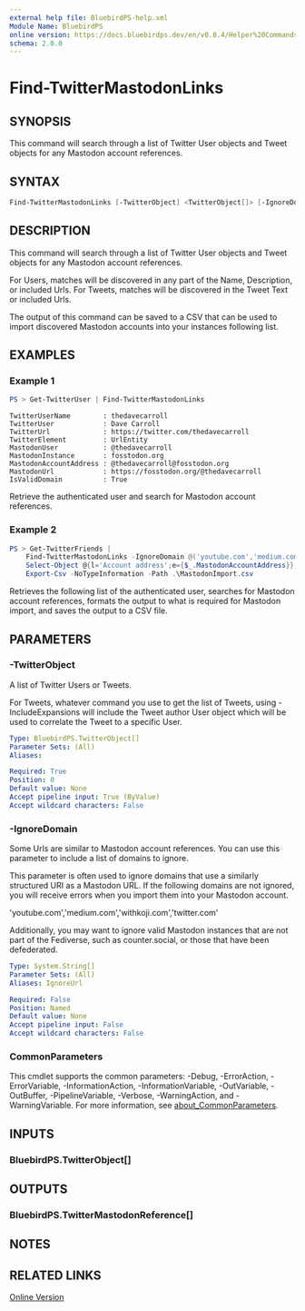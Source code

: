 ```yaml
---
external help file: BluebirdPS-help.xml
Module Name: BluebirdPS
online version: https://docs.bluebirdps.dev/en/v0.8.4/Helper%20Commands/Find-TwitterMastodonLinks
schema: 2.0.0
---
```


# Find-TwitterMastodonLinks

## SYNOPSIS

This command will search through a list of Twitter User objects and Tweet objects for any Mastodon account references.

## SYNTAX

```powershell
Find-TwitterMastodonLinks [-TwitterObject] <TwitterObject[]> [-IgnoreDomain <String[]>] [<CommonParameters>]
```

## DESCRIPTION

This command will search through a list of Twitter User objects and Tweet objects for any Mastodon account references.

For Users, matches will be discovered in any part of the Name, Description, or included Urls.
For Tweets, matches will be discovered in the Tweet Text or included Urls.

The output of this command can be saved to a CSV that can be used to import discovered Mastodon accounts into your instances following list.

## EXAMPLES

### Example 1

```powershell
PS > Get-TwitterUser | Find-TwitterMastodonLinks
```

```text
TwitterUserName        : thedavecarroll
TwitterUser            : Dave Carroll
TwitterUrl             : https://twitter.com/thedavecarroll
TwitterElement         : UrlEntity
MastodonUser           : @thedavecarroll
MastodonInstance       : fosstodon.org
MastodonAccountAddress : @thedavecarroll@fosstodon.org
MastodonUrl            : https://fosstodon.org/@thedavecarroll
IsValidDomain          : True
```

Retrieve the authenticated user and search for Mastodon account references.

### Example 2

```powershell
PS > Get-TwitterFriends |
    Find-TwitterMastodonLinks -IgnoreDomain @('youtube.com','medium.com','withkoji.com','twitter.com','counter.social') |
    Select-Object @{l='Account address';e={$_.MastodonAccountAddress}},@{l='Show boosts';e={$true}} |
    Export-Csv -NoTypeInformation -Path .\MastodonImport.csv
```

Retrieves the following list of the authenticated user, searches for Mastodon account references, formats the output to what is required for Mastodon import, and saves the output to a CSV file.

## PARAMETERS

### -TwitterObject

A list of Twitter Users or Tweets.

For Tweets, whatever command you use to get the list of Tweets, using -IncludeExpansions will include the Tweet author User object which will be used to correlate the Tweet to a specific User.

```yaml
Type: BluebirdPS.TwitterObject[]
Parameter Sets: (All)
Aliases:

Required: True
Position: 0
Default value: None
Accept pipeline input: True (ByValue)
Accept wildcard characters: False
```

### -IgnoreDomain

Some Urls are similar to Mastodon account references. You can use this parameter to include a list of domains to ignore.

This parameter is often used to ignore domains that use a similarly structured URI as a Mastodon URL.
If the following domains are not ignored, you will receive errors when you import them into your Mastodon account.

'youtube.com','medium.com','withkoji.com','twitter.com'

Additionally, you may want to ignore valid Mastodon instances that are not part of the Fediverse, such as counter.social, or those that have been defederated.

```yaml
Type: System.String[]
Parameter Sets: (All)
Aliases: IgnoreUrl

Required: False
Position: Named
Default value: None
Accept pipeline input: False
Accept wildcard characters: False
```

### CommonParameters

This cmdlet supports the common parameters: -Debug, -ErrorAction, -ErrorVariable, -InformationAction, -InformationVariable, -OutVariable, -OutBuffer, -PipelineVariable, -Verbose, -WarningAction, and -WarningVariable. For more information, see [about_CommonParameters](http://go.microsoft.com/fwlink/?LinkID=113216).

## INPUTS

### BluebirdPS.TwitterObject[]

## OUTPUTS

### BluebirdPS.TwitterMastodonReference[]

## NOTES

## RELATED LINKS

[Online Version](https://docs.bluebirdps.dev/en/v0.8.4/Helper%20Commands/Find-TwitterMastodonLinks)
